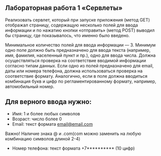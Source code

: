 
## Лабораторная работа 1 «Сервлеты»

Реализовать сервлет, который при запуске приложения (метод GET) отображал страницу, содержащую несколько полей для ввода информации и по нажатию кнопки «отправить» (метод POST) выводил бы страницу, где показывалось, что именно было введено. 

Минимальное количество полей для ввода информации — 3. Минимум одно поле должно быть предназначено для ввода текста (например, имя, фамилия, населенный пункт и пр.), одно для ввода числа. Должна осуществляться проверка на соответствие вводимой информации согласно типам данных. Если одно из полей предназначено для email, даты или номера телефона, должна использоваться проверка на соответствие формату. Аналогично, если в поле должна вводиться комбинация букв и цифр по регламентированному формату, например, автомобильный номер.

## Для верного ввода нужно:
- Имя: 1 и более любых символов
- Возраст: число более 0 
- Email: текст формата email@email.com

Важно! Наличие знака @ и .com(com можно заменить на любую комбинацию символов длиной 2-4)
- Номер телефона: текст формата +7********** (10 цифр)